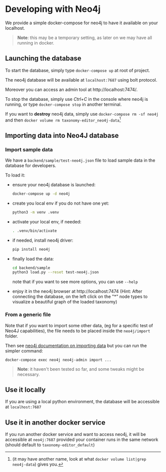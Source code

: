 # Developing with Neo4j

We provide a simple docker-compose for neo4j to have it available on your localhost.

> **Note**: this may be a temporary setting, as later on we may have all running in docker.

## Launching the database

To start the database, simply type `docker-compose up` at root of project.

The neo4j database will be available at `localhost:7687` using bolt protocol.

Moreover you can access an admin tool at http://localhost:7474/.

To stop the database, simply use *Ctrl+C* in the console where neo4j is running, or type `docker-compose stop` in another terminal.

If you want to **destroy** neo4j data, simply use `docker-compose rm -sf neo4j` and then `docker volume rm taxonomy-editor_neo4j-data`[^vol_name]

[^vol_name]: (it may have another name, look at what `docker volume list|grep neo4j-data`) gives you.


## Importing data into Neo4J database

### Import sample data

We have a `backend/sample/test-neo4j.json` file to load sample data in the database for developers.

To load it:

* ensure your neo4j database is launched:
  ```bash
  docker-compose up -d neo4j
  ```
* create you local env if you do not have one yet:
  ```bash
  python3 -m venv .venv
  ```
* activate your local env, if needed:
  ```bash
  . .venv/bin/activate
  ```
* if needed, install neo4j driver:
  ```bash
  pip install neo4j
  ```
* finally load the data:
  ```bash
  cd backend/sample
  python3 load.py --reset test-neo4j.json
  ```

  note that if you want to see more options, you can use `--help`
* enjoy it in the neo4j browser at http://localhost:7474
  (Hint: After connecting the database, on the left click on the "*" node types to visualize a beautiful graph of the loaded taxonomy)


### From a generic file

Note that if you want to import some other data, (eg for a specific test of Neo4J capabilities), 
the file needs to be placed inside the `neo4j/import` folder.

Then see [neo4j documentation on importing data](https://neo4j.com/docs/operations-manual/current/docker/operations/#docker-neo4jlabs-pluginsneo4j.com) but you can run the simpler command:
```
docker-compose exec neo4j neo4j-admin import ...
```

> **Note**: it haven't been tested so far, and some tweaks might be necessary.

## Use it locally

If you are using a local python environment, the database will be accessible at `localhost:7687`

## Use it in another docker service

If you run another docker service and want to access neo4j, it will be accessible at `neo4j:7687`
provided your container runs in the same network (should default to `taxonomy-editor_default`)
